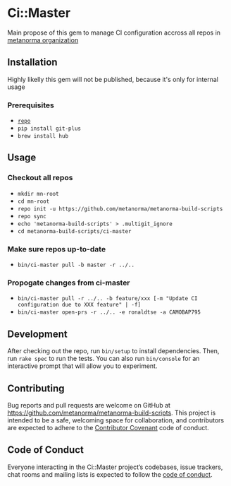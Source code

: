 # Ci::Master

Main propose of this gem to manage CI configuration accross all repos in [metanorma organization](https://github.com/metanorma)

## Installation

Highly likelly this gem will not be published, because it's only for internal usage

### Prerequisites

- [`repo`](https://source.android.com/setup/build/downloading#installing-repo)
- `pip install git-plus`
- `brew install hub`

## Usage

### Checkout all repos

- `mkdir mn-root`
- `cd mn-root`
- `repo init -u https://github.com/metanorma/metanorma-build-scripts`
- `repo sync`
- `echo 'metanorma-build-scripts' > .multigit_ignore`
- `cd metanorma-build-scripts/ci-master`

### Make sure repos up-to-date

- `bin/ci-master pull -b master -r ../..`

### Propogate changes from ci-master

- `bin/ci-master pull -r ../.. -b feature/xxx [-m "Update CI configuration due to XXX feature" | -f]`
- `bin/ci-master open-prs -r ../.. -e ronaldtse -a CAMOBAP795`

## Development

After checking out the repo, run `bin/setup` to install dependencies. Then, run `rake spec` to run the tests. You can also run `bin/console` for an interactive prompt that will allow you to experiment.

## Contributing

Bug reports and pull requests are welcome on GitHub at https://github.com/metanorma/metanorma-build-scripts. This project is intended to be a safe, welcoming space for collaboration, and contributors are expected to adhere to the [Contributor Covenant](http://contributor-covenant.org) code of conduct.

## Code of Conduct

Everyone interacting in the Ci::Master project’s codebases, issue trackers, chat rooms and mailing lists is expected to follow the [code of conduct](https://github.com/metanorma/metanorma-build-scripts/blob/master/ci-master/CODE_OF_CONDUCT.md).
